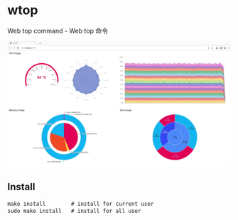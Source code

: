 # wtop
Web top command - Web top 命令

![preview](https://raw.githubusercontent.com/hubenchang0515/resource/master/wtop/wtop.webp)

## Install

```
make install        # install for current user
sudo make install   # install for all user
```